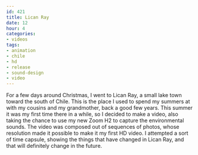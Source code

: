 ```yaml
---
id: 421
title: Lican Ray
date: 12
hour: 4
categories:
- videos
tags:
- animation
- chile
- hd
- release
- sound-design
- video
---
```


<video-embed service="vimeo" id="8564030" width="500" height="281" />

For a few days around Christmas, I went to Lican Ray, a small lake town toward the south of Chile. This is the place I used to spend my summers at with my cousins and my grandmother, back a good few years. This summer it was my first time there in a while, so I decided to make a video, also taking the chance to use my new Zoom H2 to capture the environmental sounds. The video was composed out of sequences of photos, whose resolution made it possible to make it my first HD video. I attempted a sort of time capsule, showing the things that have changed in Lican Ray, and that will definitely change in the future.

